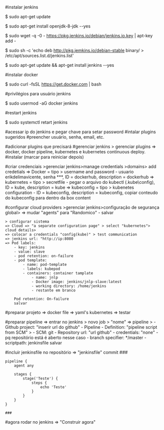 #instalar jenkins

$ sudo apt-get update

$ sudo apt-get install openjdk-8-jdk --yes

$ sudo wget -q -0 - https://pkg.jenkins.io/debian/jenkins.io.key | apt-key add -

$ sudo sh -c 'echo deb http://pkg.jemkins.io/debian-stable binary/ > /etc/apt/sources.list.d/jenkins.list'

$ sudo apt-get update && apt-get install jenkins --yes

#instalar docker

$ sudo curl -fsSL https://get.docker.com | bash


#privilégios para usuário jenkins

$ sudo usermod -aG docker jenkins

#restart jenkins

$ sudo systemctl retart jenkins

#acessar ip do jenkins e pegar chave para setar password
#intalar plugins sugeridos
#preencher usuário, senha, email, etc.

#adicionar plugins que precisará
#gerenciar jenkins > gerenciar plugins
    => docker, docker pipeline, kubernetes e kubernetes continuous deploy.
#instalar (marcar para reiniciar depois)

#criar credenciais
    >gerenciar jenkins>manage credentials
    >domains> add credetials
    => Docker = tipo > username and password - usuario erikdelimavicente, senha ***, ID = dockerhub, description = dockerhub
    => kubernetes = tipo > secretfile - pegar o arquivo do kubectl (.kube\config), ID = kube, description = kube
    => kubeconfig = tipo > kubenetes configuration - ID = kubeconfig, description = kubeconfig, copiar conteudo do kubeconfig para dentro da box content

#configurar cloud providers
    >gerenciar jenkins>configuração de segurança global>
    => mudar "agents" para "Randomico" - salvar

    > configurar sistema
    => Cloud => "a separate configuration page" > select "kubernetes"> cloud details> 
    => colocar a credentials "config(kube)" > test communication
    => jenkins url: "http://ip:8080
    => Pod labels:
        - key: jenkins
        - value: slave
        - pod retention: on-failure
        - pod template: 
            - name: pod-template
            - labels: kubepod
            - containers: container tamplate
                - name: jnlp
                - Docker image: jenkins/jnlp-slave:latest
                - working directory: /home/jenkins
                - restante em branco
        
        Pod retention: On-failure
        salvar

 #preparar projeto
    => docker file
    => yaml's kubernetes
    => testar

#preparar pipeline
    => entrar no jenkins > novo job > "nome"
    => pipeline > 
        - Github project: "inserir url do github"
        - Pipeline - Definition: "pipeline script from SCM" > 
            - SCM: git
            - Repository url: "url github"
            - credentials: "none" - pq repositório está é aberto nesse caso
            - branch specifier: */master
            - scriptpath: jenkinsfile
            salvar

#incluir jenkinsfile no repositório
    => "jenkinsfile" commit
    ###
    
    pipeline {
        agent any

        stages {
            stage('Teste') {
                steps {
                    echo 'Teste'
                }
            }
        }
    }
    
    ###

#agora rodar no jenkins
    => "Construir agora"
    


